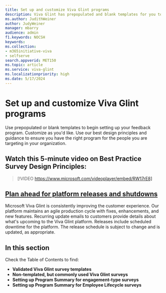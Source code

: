 ```yaml
---
title: Set up and customize Viva Glint programs
description: Viva Glint has prepopulated and blank templates for you to customize to create the right feedback program for your organization.
ms.author: JudithWeiner
author: JudyWeiner
manager: mbarry
audience: admin
f1.keywords: NOCSH
keywords: 
ms.collection:  
- m365initiative-viva
- selfserve 
search.appverid: MET150 
ms.topic: article
ms.service: viva-glint
ms.localizationpriority: high
ms.date: 5/17/2024
---
```


# Set up and customize Viva Glint programs

Use prepopulated or blank templates to begin setting up your feedback program. Customize as you'd like. Use our best design principles and guidance to ensure you have the right program for the people you are targeting in your organization. 

## Watch this 5-minute video on Best Practice Survey Design Principles:

> [!VIDEO https://www.microsoft.com/videoplayer/embed/RW17rE8]

## [Plan ahead for platform releases and shutdowns](/../../viva/glint/setup/monthly-release-dates)

Microsoft Viva Glint is consistently improving the customer experience. Our platform maintains an agile production cycle with fixes, enhancements, and new features. Recurring update emails to customers provide details about what's upcoming to the Viva Glint platform. Releases include scheduled downtime for the platform. 
The release schedule is subject to change and is updated, as appropriate.

## In this section

Check the Table of Contents to find:

- **Validated Viva Glint survey templates**
- **Non-templated, but commonly used Viva Glint surveys**
- **Setting up Program Summary for engagement-type surveys**
- **Setting up Program Summary for Employee Lifecycle surveys**
